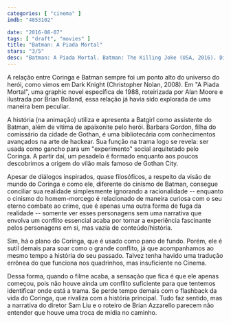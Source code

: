 ```yaml
---
categories: [ "cinema" ]
imdb: "4853102"

date: "2016-08-07"
tags: [ "draft", "movies" ]
title: "Batman: A Piada Mortal"
stars: "3/5"
desc: "Batman: A Piada Mortal. Batman: The Killing Joke (USA, 2016). Dirigido por Sam Liu. Escrito por Bob Kane, Bill Finger, Alan Moore, Brian Bolland, Brian Azzarello, Bill Finger, Bob Kane, Jerry Robinson. Com Kevin Conroy, Mark Hamill, Tara Strong, Ray Wise, John DiMaggio, Robin Atkin Downes, Brian George, JP Karliak, Andrew Kishino."
---
```

A relação entre Coringa e Batman sempre foi um ponto alto do universo do herói, como vimos em Dark Knight (Christopher Nolan, 2008). Em "A Piada Mortal", uma graphic novel específica de 1988, roteirizada por Alan Moore e ilustrada por Brian Bolland, essa relação já havia sido explorada de uma maneira bem peculiar.

A história (na animação) utiliza e apresenta a Batgirl como assistente do Batman, além de vítima de apaixonite pelo herói. Barbara Gordon, filha do comissário da cidade de Gothan, é uma bibliotecária com conhecimentos avançados na arte de hackear. Sua função na trama logo se revela: ser usada como gancho para um "experimento" social arquitetado pelo Coringa. A partir daí, um pesadelo é formado enquanto aos poucos descobrimos a origem do vilão mais famoso de Gothan City.

Apesar de diálogos inspirados, quase filosóficos, a respeito da visão de mundo do Coringa e como ele, diferente do cinismo de Batman, consegue conciliar sua realidade simplesmente ignorando a racionalidade -- enquanto o cinismo do homem-morcego é relacionado de maneira curiosa com o seu eterno combate ao crime, que é apenas uma outra forma de fuga da realidade -- somente ver esses personagens sem uma narrativa que envolva um conflito essencial acaba por tornar a experiência fascinante pelos personagens em si, mas vazia de conteúdo/história.

Sim, há o plano do Coringa, que é usado como pano de fundo. Porém, ele é sutil demais para soar como o grande conflito, já que acompanhamos ao mesmo tempo a história do seu passado. Talvez tenha havido uma tradução errônea do que funciona nos quadrinhos, mas insuficiente no Cinema.

Dessa forma, quando o filme acaba, a sensação que fica é que ele apenas começou, pois não houve ainda um conflito suficiente para que tentemos identificar onde está a trama. Se perde tempo demais com o flashback da vida do Coringa, que rivaliza com a história principal. Tudo faz sentido, mas a narrativa do diretor Sam Liu e o roteiro de Brian Azzarello parecem não entender que houve uma troca de mídia no caminho.
